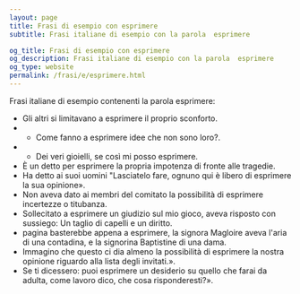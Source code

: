 ```yaml
---
layout: page
title: Frasi di esempio con esprimere 
subtitle: Frasi italiane di esempio con la parola  esprimere

og_title: Frasi di esempio con esprimere 
og_description: Frasi italiane di esempio con la parola  esprimere
og_type: website
permalink: /frasi/e/esprimere.html
---
```


Frasi italiane di esempio contenenti la parola esprimere:


- Gli altri si limitavano a esprimere il proprio sconforto.
- - Come fanno a esprimere idee che non sono loro?.
- - Dei veri gioielli, se così mi posso esprimere.
- È un detto per esprimere la propria impotenza di fronte alle tragedie.
- Ha detto ai suoi uomini "Lasciatelo fare, ognuno qui è libero di esprimere la sua opinione».
- Non aveva dato ai membri del comitato la possibilità di esprimere incertezze o titubanza.
- Sollecitato a esprimere un giudizio sul mio gioco, aveva risposto con sussiego: Un taglio di capelli e un diritto.
- pagina basterebbe appena a esprimere, la signora Magloire aveva l'aria di una contadina, e la signorina Baptistine di una dama.
- Immagino che questo ci dia almeno la possibilità di esprimere la nostra opinione riguardo alla lista degli invitati.».
- Se ti dicessero: puoi esprimere un desiderio su quello che farai da adulta, come lavoro dico, che cosa risponderesti?».
